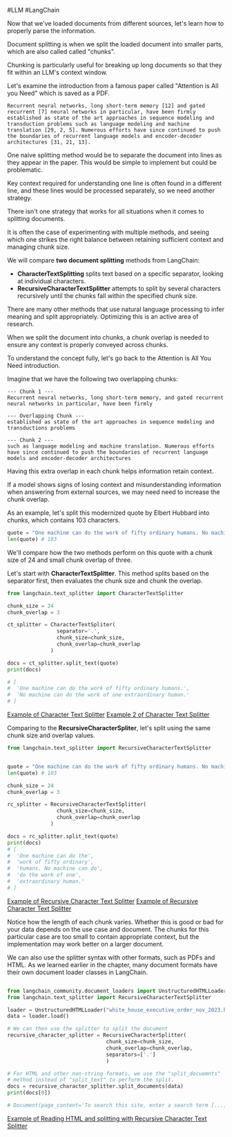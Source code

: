 #LLM #LangChain 

Now that we've loaded documents from different sources, let's learn how to properly parse the information.

Document splitting is when we split the loaded document into smaller parts, which are also called called "chunks".

Chunking is particularly useful for breaking up long documents so that they fit within an LLM's context window.

Let's examine the introduction from a famous paper called "Attention is All you Need" which is saved as a PDF.

```
Recurrent neural networks, long short-term memory [12] and gated recurrent [7] neural networks in particular, have been firmly established as state of the art approaches in sequence modeling and transduction problems such as language modeling and machine translation [29, 2, 5]. Numerous efforts have since continued to push the boundaries of recurrent language models and encoder-decoder architectures [31, 21, 13].
```

One naive splitting method would be to separate the document into lines as they appear in the paper. This would be simple to implement but could be problematic. 

Key context required for understanding one line is often found in a different line, and these lines would be processed separately, so we need another strategy. 

There isn't one strategy that works for all situations when it comes to splitting documents.

It is often the case of experimenting with multiple methods, and seeing which one strikes the right balance between retaining sufficient context and managing chunk size.

We will compare **two document splitting** methods from LangChain:
- **CharacterTextSplitting** splits text based on a specific separator, looking at individual characters.
- **RecursiveCharacterTextSplitter** attempts to split by several characters recursively until the chunks fall within the specified chunk size.

There are many other methods that use natural language processing to infer meaning and split appropriately. Optimizing this is an active area of research.

When we split the document into chunks, a chunk overlap is needed to ensure any context is properly conveyed across chunks.

To understand the concept fully, let's go back to the Attention is All You Need introduction.

Imagine that we have the following two overlapping chunks:

```
--- Chunk 1 ---
Recurrent neural networks, long short-term memory, and gated recurrent neural networks in particular, have been firmly 

--- Overlapping Chunk ---
established as state of the art approaches in sequence modeling and transductions problems

--- Chunk 2 ---
such as language modeling and machine translation. Numerous efforts have since continued to push the boundaries of recurrent language models and encoder-decoder architectures
```

Having this extra overlap in each chunk helps information retain context.

If a model shows signs of losing context and misunderstanding information when answering from external sources, we may need need to increase the chunk overlap. 

As an example, let's split this modernized quote by Elbert Hubbard into chunks, which contains 103 characters.

```python
quote = "One machine can do the work of fifty ordinary humans. No machine can do the work of one extraordinary human."
len(quote) # 103
```

We'll compare how the two methods perform on this quote with a chunk size of 24 and small chunk overlap of three.

Let's start with **CharacterTextSplitter**. This method splits based on the separator first, then evaluates the chunk size and chunk the overlap.

```python
from langchain.text_splitter import CharacterTextSplitter

chunk_size = 24
chunk_overlap = 3

ct_splitter = CharacterTextSpliter(
				separator='.',
				chunk_size=chunk_size,
				chunk_overlap=chunk_overlap
			  )

docs = ct_splitter.split_text(quote)
print(docs)

# [
#  'One machine can do the work of fifty ordinary humans.',
#  'No machine can do the work of one extraordinary human.'
# ]
```

[Example of Character Text Splitter](./../07_character_text_splitter.py)
[Example 2 of Character Text Splitter](./../07_character_text_splitter_ex_2.py)

Comparing to the **RecursiveCharacterSpliter**, let's split using the same chunk size and overlap values.

```python
from langchain.text_splitter import RecursiveCharacterTextSplitter


quote = "One machine can do the work of fifty ordinary humans. No machine can do the work of one extraordinary human."
len(quote) # 103

chunk_size = 24
chunk_overlap = 3

rc_splitter = RecursiveCharacterTextSplitter(
				chunk_size=chunk_size,
				chunk_overlap=chunk_overlap
			  )

docs = rc_splitter.split_text(quote)
print(docs)
# [
#  'One machine can do the', 
#  'work of fifty ordinary',
#  'humans. No machine can do',
#  'do the work of one',
#  'extraordinary human.'
# ]
```

[Example of Recursive Character Text Splitter](./../07_recursive_character_splitter.py)
[Example of Recursive Character Text Splitter](./../07_recursive_text_splitter_ex2.py)


Notice how the length of each chunk varies. Whether this is good or bad for your data depends on the use case and document. The chunks for this particular case are too small to contain appropriate context, but the implementation may work better on a larger document.

We can also use the splitter syntax with other formats, such as PDFs and HTML. As we learned earlier in the chapter, many document formats have their own document loader classes in LangChain.

```python

from langchain_community.document_loaders import UnstructuredHTMLLoader
from langchain.text_splitter import RecursiveCharacterTextSplitter

loader = UnstructuredHTMLLoader("white_house_executive_order_nov_2023.html")
data = loader.load()

# We can then use the splitter to split the document
recursive_character_splitter = RecursiveCharacterSplitter(
								chunk_size=chunk_size,
								chunk_overlap=chunk_overlap,
								separators=['.']
								)

# For HTML and other non-string formats, we use the "split_docuemnts"
# method instead of "split_text" to perform the split.
docs = recursive_character_splitter.split_documents(data)
print(docs[0])

# Document(page_content='To search this site, enter a search term [...])
```

[Example of Reading HTML and splitting with Recursive Character Text Splitter](./../07_HTML_document_splitter.py)